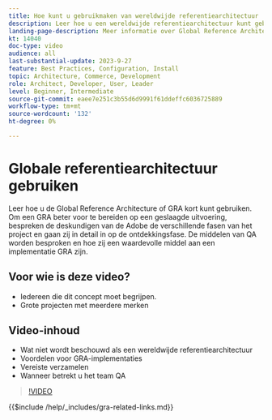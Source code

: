 ```yaml
---
title: Hoe kunt u gebruikmaken van wereldwijde referentiearchitectuur
description: Leer hoe u een wereldwijde referentiearchitectuur kunt gebruiken om een schaalbare en veerkrachtige handelservaring te creëren
landing-page-description: Meer informatie over Global Reference Architecture en hoe deze wordt gebruikt met Adobe Commerce
kt: 14040
doc-type: video
audience: all
last-substantial-update: 2023-9-27
feature: Best Practices, Configuration, Install
topic: Architecture, Commerce, Development
role: Architect, Developer, User, Leader
level: Beginner, Intermediate
source-git-commit: eaee7e251c3b55d6d9991f61ddeffc6036725889
workflow-type: tm+mt
source-wordcount: '132'
ht-degree: 0%

---
```


# Globale referentiearchitectuur gebruiken

Leer hoe u de Global Reference Architecture of GRA kort kunt gebruiken. Om een GRA beter voor te bereiden op een geslaagde uitvoering, bespreken de deskundigen van de Adobe de verschillende fasen van het project en gaan zij in detail in op de ontdekkingsfase. De middelen van QA worden besproken en hoe zij een waardevolle middel aan een implementatie GRA zijn.

## Voor wie is deze video?

* Iedereen die dit concept moet begrijpen.
* Grote projecten met meerdere merken

## Video-inhoud

* Wat niet wordt beschouwd als een wereldwijde referentiearchitectuur
* Voordelen voor GRA-implementaties
* Vereiste verzamelen
* Wanneer betrekt u het team QA

>[!VIDEO](https://video.tv.adobe.com/v/3424604?learn=on)

{{$include /help/_includes/gra-related-links.md}}
